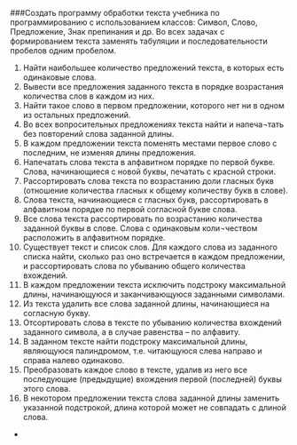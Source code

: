 ###Создать программу обработки текста учебника по программированию с использованием классов: Символ, Слово, Предложение, Знак препинания и др. Во всех задачах с формированием текста заменять табуляции и последовательности пробелов одним пробелом.

1.	Найти наибольшее количество предложений текста, в которых есть одинаковые слова.
2.	Вывести все предложения заданного текста в порядке возрастания 
количества слов в каждом из них.
3.	Найти такое слово в первом предложении, которого нет ни в одном из остальных предложений.
4.	Во всех вопросительных предложениях текста найти и напеча¬тать без повторений слова заданной длины.
5.	В каждом предложении текста поменять местами первое слово с последним, не изменяя длины предложения.
6.	Напечатать слова текста в алфавитном порядке по первой 
букве. Слова, начинающиеся с новой буквы, печатать с красной строки.
7.	Рассортировать слова текста по возрастанию доли гласных букв (отношение количества гласных к общему количеству букв в слове).
8.	Слова текста, начинающиеся с гласных букв, рассортировать в алфавитном порядке по первой согласной букве слова.
9.	Все слова текста рассортировать по возрастанию количества заданной буквы в слове. Слова с одинаковым коли¬чеством расположить в алфавитном порядке.
10.	Существует текст и список слов. Для каждого слова из заданного списка найти, сколько раз оно встречается в каждом предложении, и рассортировать слова по убыванию общего количества вхождений.
11.	В каждом предложении текста исключить подстроку максимальной длины, начинающуюся и заканчивающуюся заданными символами.
12.	Из текста удалить все слова заданной длины, начинающиеся на согласную букву.
13.	Отсортировать слова в тексте по убыванию количества вхождений заданного символа, а в случае равенства – по алфавиту.
14.	В заданном тексте найти подстроку максимальной длины, являющуюся палиндромом, т.е. читающуюся слева направо и справа налево одинаково.
15.	Преобразовать каждое слово в тексте, удалив из него все последующие (предыдущие) вхождения первой (последней) буквы этого слова.
16.	В некотором предложении текста слова заданной длины заменить указанной подстрокой, длина которой может не совпадать с длиной слова.
-